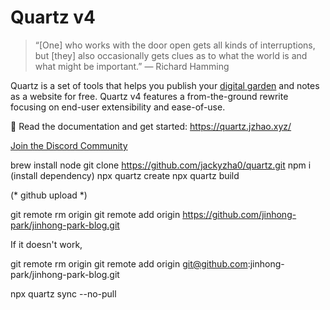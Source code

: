 # Quartz v4

> “[One] who works with the door open gets all kinds of interruptions, but [they] also occasionally gets clues as to what the world is and what might be important.” — Richard Hamming

Quartz is a set of tools that helps you publish your [digital garden](https://jzhao.xyz/posts/networked-thought) and notes as a website for free.
Quartz v4 features a from-the-ground rewrite focusing on end-user extensibility and ease-of-use.

🔗 Read the documentation and get started: https://quartz.jzhao.xyz/

[Join the Discord Community](https://discord.gg/cRFFHYye7t)

brew install node
git clone https://github.com/jackyzha0/quartz.git
npm i  (install dependency)
npx quartz create
npx quartz build

(* github upload *)

git remote rm origin
git remote add origin https://github.com/jinhong-park/jinhong-park-blog.git

If it doesn't work, 

git remote rm origin
git remote add origin git@github.com:jinhong-park/jinhong-park-blog.git

npx quartz sync --no-pull